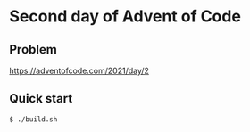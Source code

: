 # Second day of Advent of Code

## Problem
<https://adventofcode.com/2021/day/2>

## Quick start
```console
$ ./build.sh
```
